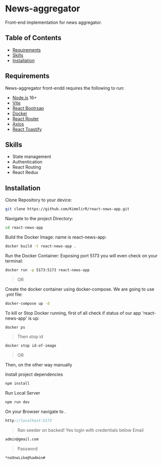 News-aggregator
==========

Front-end implementation for news aggregator.

Table of Contents
-----------------

* [Requirements](#requirements)
* [Skills](#skills)
* [Installation](#installation)

Requirements
------------

News-aggregator front-endd requires the following to run:

* [Node.js][node] 16+
* [Vite][vite]
* [React Bootrsap][react_bootstrap]
* [Docker][docker]
* [React Router][react_router_dom]
* [Axios][axios]
* [React Toastify][toastify]

Skills
------------

* State management
* Authentication
* React Routing
* React Redux

Installation
------------

Clone Repository to your device:

```bash
git clone https://github.com/KimelirR/react-news-app.git
```

Navigate to the project Directory:

```bash
cd react-news-app
```

Build the Docker Image: name is react-news-app:

```bash
docker build -t react-news-app .
```

Run the Docker Container: Exposing port 5173 you will even check on your terminal:

```bash
docker run -p 5173:5173 react-news-app
```

> OR

Create the docker container using docker-compose. We are going to use .yml file:

```bash
docker-compose up -d
```

To kill or Stop Docker running, first of all check if status of our app 'react-news-app' is up:

```bash
docker ps
```

> Then stop id

```bash
docker stop id-of-image
```

> OR

Then, on the other way manually

Install project dependencies

```javascript
npm install
```

Run Local Server

```javascript
npm run dev
```

On your Browser navigate to .

```javascript
http://localhost:5173
```

> Ran seeder on backed! Yes login with credentials below
> Email

```bash
admin@gmail.com
```

> Password

```bash
*noOneLike@%admin#
```

[node]: https://nodejs.org
[vite]: https://vitejs.dev
[react_bootstrap]: https://react-bootstrap.netlify.app
[docker]: https://www.docker.com
[react_router_dom]: https://reactrouter.com
[axios]: https://axios-http.com/docs/intro
[toastify]: https://fkhadra.github.io/react-toastify/introduction


